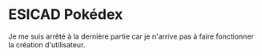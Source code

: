 # ESICAD Pokédex

Je me suis arrêté à la dernière partie car je n'arrive pas à faire fonctionner la création d'utilisateur.
